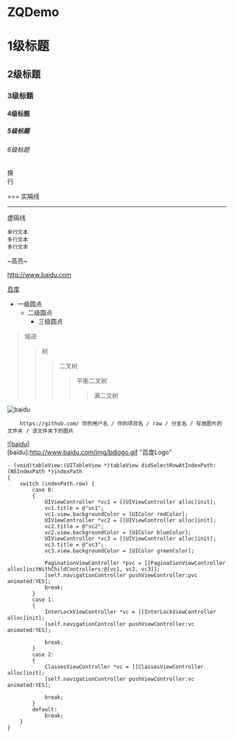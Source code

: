 # ZQDemo

# 1级标题
## 2级标题
### 3级标题
#### 4级标题
##### 5级标题
###### 6级标题

换<br>行

===
实隔线

---
虚隔线

    单行文本
    多行文本
    多行文本

~高亮~

http://www.baidu.com

[百度](http://www.baidu.com "悬停显示")

* 一级圆点
    * 二级圆点 
        * 三级圆点

>缩进
>>树
>>>二叉树
>>>>平衡二叉树
>>>>>满二叉树

![baidu](http://www.baidu.com/img/bdlogo.gif "百度logo")

        https://github.com/ 你的用户名 / 你的项目名 / raw / 分支名 / 存放图片的文件夹 / 该文件夹下的图片

[![baidu]](http://baidu.com)  
[baidu]:http://www.baidu.com/img/bdlogo.gif "百度Logo" 

~~~object-c
- (void)tableView:(UITableView *)tableView didSelectRowAtIndexPath:(NSIndexPath *)indexPath
{
    switch (indexPath.row) {
        case 0:
        {
            UIViewController *vc1 = [[UIViewController alloc]init];
            vc1.title = @"vc1";
            vc1.view.backgroundColor = [UIColor redColor];
            UIViewController *vc2 = [[UIViewController alloc]init];
            vc2.title = @"vc2";
            vc2.view.backgroundColor = [UIColor blueColor];
            UIViewController *vc3 = [[UIViewController alloc]init];
            vc3.title = @"vc3";
            vc3.view.backgroundColor = [UIColor greenColor];
            
            PaginationViewController *pvc = [[PaginationViewController alloc]initWithChildControllers:@[vc1, vc2, vc3]];
            [self.navigationController pushViewController:pvc animated:YES];
            break;
        }
        case 1:
        {
            InterLockViewController *vc = [[InterLockViewController alloc]init];
            [self.navigationController pushViewController:vc animated:YES];
            
            break;
        }
        case 2:
        {
            ClassesViewController *vc = [[ClassesViewController alloc]init];
            [self.navigationController pushViewController:vc animated:YES];
            
            break;
        }
        default:
            break;
    }
}
~~~
